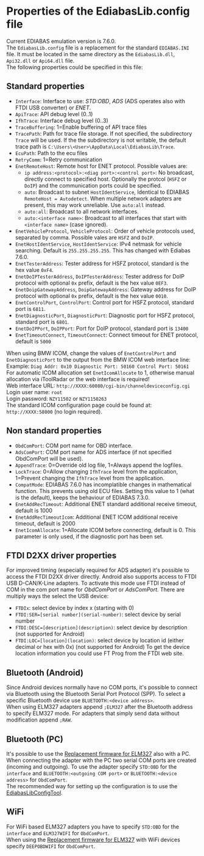 # Properties of the EdiabasLib.config file
Current EDIABAS emulation version is 7.6.0.  
The `EdiabasLib.config` file is a replacement for the standard `EDIABAS.INI` file. It must be located in the same directory as the `EdiabasLib.dll`, `Api32.dll` or `Api64.dll` file.  
The following properties could be specified in this file:

## Standard properties
* `Interface`: Interface to use: _STD:OBD_, _ADS_ (ADS operates also with FTDI USB converter) or _ENET_.
* `ApiTrace`: API debug level (0..1)
* `IfhTrace`: Interface debug level (0..3)
* `TraceBuffering`: 1=Enable buffering of API trace files
* `TracePath`: Path for trace file storage. If not specified, the subdirectory `Trace` will be used. If the the subdirectory is not writable, the default trace path is `C:\Users\<User>\AppData\Local\EdiabasLib\Trace`.
* `EcuPath`: Path to the ecu files
* `RetryComm`: 1=Retry communication
* `EnetRemoteHost`: Remote host for ENET protocol. Possible values are:
	* `ip address:<protocol>:<diag port>:<control port>`: No broadcast, directly connect to specified host. Optionally the protcol (`HSFZ` or `DoIP`) and the communication ports could be specified.
	* `auto`: Broadcast to subnet `HostIdentService`, Identical to EDIABAS `RemoteHost = Autodetect`. When multiple network adapters are present, this may work unreliable. Use `auto:all` instead.
	* `auto:all`: Broadcast to all network interfaces.
	* `auto:<interface name>`: Broadcast to all interfaces that start with `<interface name>` (case ignored).
* `EnetVehicleProtocol`, `VehicleProtocol`: Order of vehicle protocols used, separated by comma. Possible vales are `HSFZ` and `DoIP`.
* `EnetHostIdentService`, `HostIdentService`: IPv4 netmask for vehicle searching. Default is `255.255.255.255`. This has changed with Ediabas 7.6.0.
* `EnetTesterAddress`: Tester address for HSFZ protocol, standard is the hex value `0xF4`.
* `EnetDoIPTesterAddress`, `DoIPTesterAddress`: Tester address for DoIP protocol with optional `0x` prefix, default is the hex value `0EF3`.
* `EnetDoipGatewayAddress`, `DoipGatewayAddress`: Gateway address for DoIP protocol with optional `0x` prefix, default is the hex value `0010`.
* `EnetControlPort`, `ControlPort`: Control port for HSFZ protocol, standard port is `6811`.
* `EnetDiagnosticPort`, `DiagnosticPort`: Diagnostic port for HSFZ protocol, standard port is `6801`.
* `EnetDoIPPort`, `DoIPPort`: Port for DoIP protocol, standard port is `13400`
* `EnetTimeoutConnect`, `TimeoutConnect`: Connect timeout for ENET protocol, default is `5000`

When using BMW ICOM, change the values of `EnetControlPort` and `EnetDiagnosticPort` to the output from the BMW ICOM web interface line:  
Example: `Diag Addr: 0x10 Diagnostic Port: 50160 Control Port: 50161`  
For automatic ICOM allocation set `EnetIcomAllocate` to 1, otherwise manual allocation via iToolRadar or the web interface is required!  
Web interface URL: `http://XXXX:60080/cgi-bin/channeldeviceconfig.cgi`  
Login user name: `root`  
Login password: `NZY11502` or `NZY1150263`  
The standard ICOM configuration page could be found at: `http://XXXX:58000` (no login required).

## Non standard properties
* `ObdComPort`: COM port name for OBD interface.
* `AdsComPort`: COM port name for ADS interface (if not specified ObdComPort will be used).
* `AppendTrace`: 0=Override old log file, 1=Always append the logfiles.
* `LockTrace`: 0=Allow changing `IfhTrace` level from the application, 1=Prevent changing the `IfhTrace` level from the application.
* `CompatMode`: EDIABAS 7.6.0 has incomplatible changes in mathematical function. This prevents using old ECU files. Setting this value to 1 (what is the default), keeps the behaviour of EDIABAS 7.3.0.
* `EnetAddRecTimeout`: Additional ENET standard additional receive timeout, default is 1000
* `EnetAddRecTimeoutIcom`: Additional ENET ICOM additional receive timeout, default is 2000
* `EnetIcomAllocate`: 1=Allocate ICOM before connecting, default is 0. This parameter is only used, if the diagnostic port has been set.

## FTDI D2XX driver properties
For improved timing (especially required for ADS adapter) it's possible to access the FTDI D2XX driver directly. Android also supports access to FTDI USB D-CAN/K-Line adapters. To activate this mode use FTDI instead of COM in the com port name for _ObdComPort_ or _AdsComPort_. There are multiply ways the select the USB device:
* `FTDIx`: select device by index x (starting with 0)
* `FTDI:SER=[serial number](serial-number)`: select device by serial number
* `FTDI:DESC=[description](description)`: select device by description (not supported for Android)
* `FTDI:LOC=[location](location)`: select device by location id (either decimal or hex with 0x) (not supported for Android)
To get the device location information you could use FT Prog from the FTDI web site.

## Bluetooth (Android)
Since Android devices normally have no COM ports, it's possible to connect via Bluetooth using the Bluetooth Serial Port Protocol (SPP).
To select a specific Bluetooth device use `BLUETOOTH:<device address>`.  
When using ELM327 adapters append `;ELM327` after the Bluetooth address to specify ELM327 mode.
For adapters that simply send data without modification append `;RAW`.

## Bluetooth (PC)
It's possible to use the [Replacement firmware for ELM327](Replacement_firmware_for_ELM327.md) also with a PC. When connecting the adapter with the PC two serial COM ports are created (incoming and outgoing).
To use the adapter specify `STD:OBD` for the `interface` and `BLUETOOTH:<outgoing COM port>` or `BLUETOOTH:<device address>` for `ObdComPort`.  
The recommended way for setting up the configuration is to use the [EdiabasLibConfigTool](Replacement_firmware_for_ELM327.md#use-the-adapter-with-inpa-tool32-or-ista-d).

## WiFi
For WiFi based ELM327 adapters you have to specify `STD:OBD` for the `interface` and `ELM327WIFI` for `ObdComPort`.  
When using the [Replacement firmware for ELM327](Replacement_firmware_for_ELM327.md) with WiFi devices specify `DEEPOBDWIFI` for `ObdComPort`.
